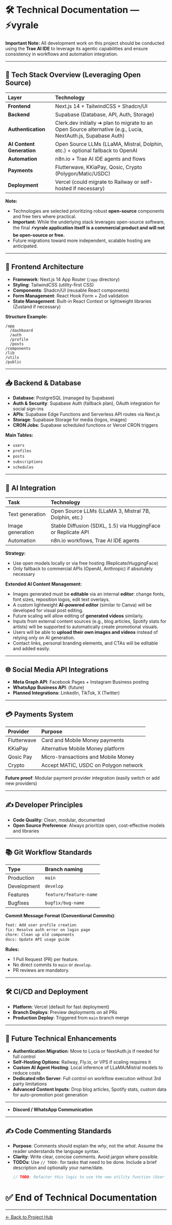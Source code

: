 # 🛠 Technical Documentation — ⚡vyrale

**Important Note:** All development work on this project should be conducted using the **Trae AI IDE** to leverage its agentic capabilities and ensure consistency in workflows and automation integration.

---

## 🔧 Tech Stack Overview (Leveraging Open Source)

| Layer                     | Technology                                                                                                    |
| :------------------------ | :------------------------------------------------------------------------------------------------------------ |
| **Frontend**              | Next.js 14 + TailwindCSS + Shadcn/UI                                                                          |
| **Backend**               | Supabase (Database, API, Auth, Storage)                                                                       |
| **Authentication**        | Clerk.dev initially ➔ plan to migrate to an Open Source alternative (e.g., Lucia, NextAuth.js, Supabase Auth) |
| **AI Content Generation** | Open Source LLMs (LLaMA, Mistral, Dolphin, etc.) + optional fallback to OpenAI                                |
| **Automation**            | n8n.io + Trae AI IDE agents and flows                                                                         |
| **Payments**              | Flutterwave, KKiaPay, Qosic, Crypto (Polygon/Matic/USDC)                                                      |
| **Deployment**            | Vercel (could migrate to Railway or self-hosted if necessary)                                                 |

**Note:**

- Technologies are selected prioritizing robust **open-source** components and free tiers where practical.
- **Important:** While the underlying stack leverages open-source software, the final **⚡vyrale application itself is a commercial product and will not be open-source or free.**
- Future migrations toward more independent, scalable hosting are anticipated.

---

## 📝 Frontend Architecture

- **Framework**: Next.js 14 App Router (`/app` directory)
- **Styling**: TailwindCSS (utility-first CSS)
- **Components**: Shadcn/UI (reusable React components)
- **Form Management**: React Hook Form + Zod validation
- **State Management**: Built-in React Context or lightweight libraries (Zustand if necessary)

**Structure Example:**

```plaintext
/app
  /dashboard
  /auth
  /profile
  /posts
/components
/lib
/utils
/public
```

---

## 📥 Backend & Database

- **Database**: PostgreSQL (managed by Supabase)
- **Auth & Security**: Supabase Auth (fallback plan), OAuth integration for social sign-ins
- **APIs**: Supabase Edge Functions and Serverless API routes via Next.js
- **Storage**: Supabase Storage for media (logos, images)
- **CRON Jobs**: Supabase scheduled functions or Vercel CRON triggers

**Main Tables:**

- `users`
- `profiles`
- `posts`
- `subscriptions`
- `schedules`

---

## 🧠 AI Integration

| Task             | Technology                                                    |
| :--------------- | :------------------------------------------------------------ |
| Text generation  | Open Source LLMs (LLaMA 3, Mistral 7B, Dolphin, etc.)         |
| Image generation | Stable Diffusion (SDXL, 1.5) via HuggingFace or Replicate API |
| Automation       | n8n.io workflows, Trae AI IDE agents                          |

**Strategy:**

- Use open models locally or via free hosting (Replicate/HuggingFace)
- Only fallback to commercial APIs (OpenAI, Anthropic) if absolutely necessary

**Extended AI Content Management:**

- Images generated must be **editable** via an internal **editor**: change fonts, font sizes, reposition logos, edit text overlays.
- A custom lightweight **AI-powered editor** (similar to Canva) will be developed for visual post editing.
- Future scaling will allow editing of **generated videos** similarly.
- Inputs from external content sources (e.g., blog articles, Spotify stats for artists) will be supported to automatically create promotional visuals.
- Users will be able to **upload their own images and videos** instead of relying only on AI generation.
- Contact links, personal branding elements, and CTAs will be editable and added easily.

---

## 🌐 Social Media API Integrations

- **Meta Graph API**: Facebook Pages + Instagram Business posting
- **WhatsApp Business API**: (future)
- **Planned Integrations**: LinkedIn, TikTok, X (Twitter)

---

## 💳 Payments System

| Provider    | Purpose                               |
| :---------- | :------------------------------------ |
| Flutterwave | Card and Mobile Money payments        |
| KKiaPay     | Alternative Mobile Money platform     |
| Qosic Pay   | Micro-transactions and Mobile Money   |
| Crypto      | Accept MATIC, USDC on Polygon network |

**Future proof**: Modular payment provider integration (easily switch or add new providers)

---

## ✍️ Developer Principles

- **Code Quality**: Clean, modular, documented
- **Open Source Preference**: Always prioritize open, cost-effective models and libraries

---

## 📚 Git Workflow Standards

| Type        | Branch naming          |
| :---------- | :--------------------- |
| Production  | `main`                 |
| Development | `develop`              |
| Features    | `feature/feature-name` |
| Bugfixes    | `bugfix/bug-name`      |

**Commit Message Format (Conventional Commits)**:

```bash
feat: Add user profile creation
fix: Resolve auth error on login page
chore: Clean up old components
docs: Update API usage guide
```

**Rules:**

- 1 Pull Request (PR) per feature.
- No direct commits to `main` or `develop`.
- PR reviews are mandatory.

---

## 🛠 CI/CD and Deployment

- **Platform**: Vercel (default for fast deployment)
- **Branch Deploys**: Preview deployments on all PRs
- **Production Deploy**: Triggered from `main` branch merge

---

## 🌟 Future Technical Enhancements

- **Authentication Migration**: Move to Lucia or NextAuth.js if needed for full control
- **Self-Hosting Options**: Railway, Fly.io, or VPS if scaling requires it
- **Custom AI Agent Hosting**: Local inference of LLaMA/Mistral models to reduce costs
- **Dedicated n8n Server**: Full control on workflow execution without 3rd party limitations
- **Advanced Content Inputs**: Drop blog articles, Spotify stats, custom data for auto-promotion post generation

---

- **Discord / WhatsApp Communication**

---

## ✍️ Code Commenting Standards

- **Purpose**: Comments should explain the _why_, not the _what_. Assume the reader understands the language syntax.
- **Clarity**: Write clear, concise comments. Avoid jargon where possible.
- **TODOs**: Use `// TODO:` for tasks that need to be done. Include a brief description and optionally your name/date.
  ```javascript
  // TODO: Refactor this logic to use the new utility function (User - YYYY-MM-DD)
  ```

# ✅ End of Technical Documentation

---

[← Back to Project Hub](vyrale.md)
